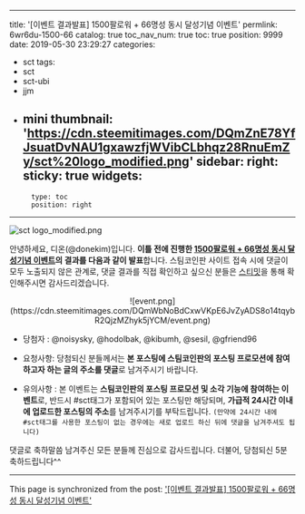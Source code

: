 
---
title: '[이벤트 결과발표] 1500팔로워 + 66명성 동시 달성기념 이벤트'
permlink: 6wr6du-1500-66
catalog: true
toc_nav_num: true
toc: true
position: 9999
date: 2019-05-30 23:29:27
categories:
- sct
tags:
- sct
- sct-ubi
- jjm
- mini
thumbnail: 'https://cdn.steemitimages.com/DQmZnE78YfJsuatDvNAU1gxawzfjWVibCLbhqz28RnuEmZy/sct%20logo_modified.png'
sidebar:
    right:
        sticky: true
widgets:
    -
        type: toc
        position: right
---


![sct logo_modified.png](https://cdn.steemitimages.com/DQmZnE78YfJsuatDvNAU1gxawzfjWVibCLbhqz28RnuEmZy/sct%20logo_modified.png)

안녕하세요, 디온(@donekim)입니다. **이틀 전에 진행한 [1500팔로워 + 66명성 동시 달성기념 이벤트](https://www.steemcoinpan.com/sct/@donekim/1500-66)의 결과를 다음과 같이 발표**합니다. 스팀코인판 사이트 접속 시에 댓글이 모두 노출되지 않은 관계로, 댓글 결과를 직접 확인하고 싶으신 분들은 [스티밋](https://steemit.com/sct/@donekim/1500-66)을 통해 확인해주시면 감사드리겠습니다.


<center>![event.png](https://cdn.steemitimages.com/DQmWbNoBdCxwVKpE6JvZyADS8o14tqybR2QjzMZhyk5jYCM/event.png)</center>

- 당첨자 : @noisysky, @hodolbak, @kibumh, @sesil, @gfriend96

- 요청사항: 당첨되신 분들께서는 **본 포스팅에 스팀코인판의 포스팅 프로모션에 참여하고자 하는 글의 주소를 댓글**로 남겨주시기 바랍니다. 

- 유의사항 : 본 이벤트는 **스팀코인판의 포스팅 프로모션 및 소각 기능에 참여하는 이벤트**로, 반드시 #sct태그가 포함되어 있는 포스팅만 해당되며, **가급적 24시간 이내에 업로드한 포스팅의 주소**를 남겨주시기를 부탁드립니다. `(만약에 24시간 내에 #sct태그를 사용한 포스팅이 없는 경우에는 새로 업로드 하신 뒤에 댓글을 남겨주셔도 됩니다)`


댓글로 축하말씀 남겨주신 모든 분들께 진심으로 감사드립니다. 더불어, 당첨되신 5분 축하드립니다^^

- - -

This page is synchronized from the post: ['[이벤트 결과발표] 1500팔로워 + 66명성 동시 달성기념 이벤트'](https://steemit.com/@donekim/6wr6du-1500-66)
